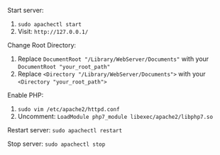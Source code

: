 Start server:
1. `sudo apachectl start`
2. Visit: `http://127.0.0.1/`

Change Root Directory:
1. Replace `DocumentRoot "/Library/WebServer/Documents"` with your `DocumentRoot "your_root_path"`
2. Replace `<Directory "/Library/WebServer/Documents">` with your `<Directory "your_root_path">`

Enable PHP:
1. `sudo vim /etc/apache2/httpd.conf`
2. Uncomment: `LoadModule php7_module libexec/apache2/libphp7.so`

Restart server:
`sudo apachectl restart`

Stop server:
`sudo apachectl stop`
